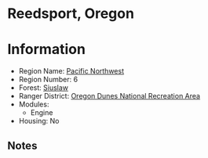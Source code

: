 
Reedsport, Oregon
=================
  
# Information  
* Region Name: [Pacific Northwest]()  
* Region Number: 6  
* Forest: [Siuslaw](http://www.fs.usda.gov/siuslaw)  
* Ranger District: [Oregon Dunes National Recreation Area]()  
* Modules:  
  - Engine  
* Housing: No  
  
## Notes

